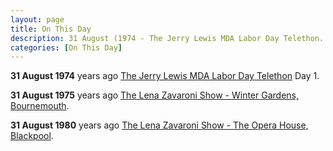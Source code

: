 ```yaml
---
layout: page
title: On This Day
description: 31 August (1974 - The Jerry Lewis MDA Labor Day Telethon. 1975 - The Lena Zavaroni Show - Winter Gardens, Bournemouth. 1980 - The Lena Zavaroni Show - The Opera House, Blackpool.)
categories: [On This Day]
---
```


**31 August 1974**
<span id="age1"></span> years ago [The Jerry Lewis MDA Labor Day Telethon](/us%20television/1974/08/31/jerry-lewis-mda-labor-day-telethon.html) Day 1.

**31 August 1975**
<span id="age2"></span> years ago [The Lena Zavaroni Show - Winter Gardens, Bournemouth](/theatre/the%20lena%20zavaroni%20show/1975/08/31/the-lena-zavaroni-show.html).

**31 August 1980**
<span id="age3"></span> years ago [The Lena Zavaroni Show - The Opera House, Blackpool](/theatre/the%20lena%20zavaroni%20show/1980/08/31/the-lena-zavaroni-show.html).

<!-- Script for calculating number of years ago -->
<script>
var dob = '19740831';
var year = Number(dob.substr(0, 4));
var month = Number(dob.substr(4, 2)) - 1;
var day = Number(dob.substr(6, 2));
var today = new Date();
var age1 = today.getFullYear() - year;
if (today.getMonth() < month || (today.getMonth() == month && today.getDate() < day)) {
age1--;
}
document.getElementById("age1").innerHTML=age1;

var dob = '19750831';
var year = Number(dob.substr(0, 4));
var month = Number(dob.substr(4, 2)) - 1;
var day = Number(dob.substr(6, 2));
var today = new Date();
var age2 = today.getFullYear() - year;
if (today.getMonth() < month || (today.getMonth() == month && today.getDate() < day)) {
age2--;
}
document.getElementById("age2").innerHTML=age2;

var dob = '19800831';
var year = Number(dob.substr(0, 4));
var month = Number(dob.substr(4, 2)) - 1;
var day = Number(dob.substr(6, 2));
var today = new Date();
var age3 = today.getFullYear() - year;
if (today.getMonth() < month || (today.getMonth() == month && today.getDate() < day)) {
age3--;
}
document.getElementById("age3").innerHTML=age3;
</script>
